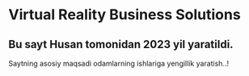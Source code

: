 # Virtual Reality Business Solutions
## Bu sayt Husan tomonidan 2023 yil yaratildi.
Saytning asosiy maqsadi odamlarning ishlariga yengillik yaratish..!